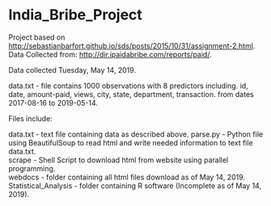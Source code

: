 # India_Bribe_Project
Project based on http://sebastianbarfort.github.io/sds/posts/2015/10/31/assignment-2.html. 
Data Collected from: http://dir.ipaidabribe.com/reports/paid/. 

Data collected Tuesday, May 14, 2019. 



data.txt - file contains 1000 observations with 8 predictors including. 
  id, date, amount-paid, views, city, state, department, transaction. 
  from dates 2017-08-16 to 2019-05-14. 


Files include:

data.txt - text file containing data as described above. 
parse.py - Python file using BeautifulSoup to read html and write needed information to text file data.txt.  
scrape - Shell Script to download html from website using parallel programming.  
webdocs - folder containing all html files download as of May 14, 2019.  
Statistical_Analysis - folder containing R software (Incomplete as of May 14, 2019). 
